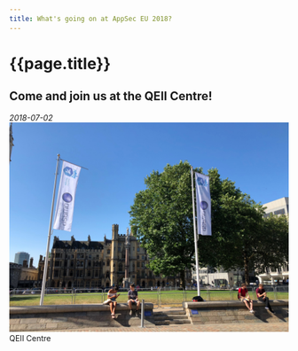 ```yaml
---
title: What's going on at AppSec EU 2018?
---
```


# {{page.title}}

## Come and join us at the QEII Centre!
<i>2018-07-02</i>
<br>
<img src="/assets/images/live_venue1.JPG">QEII Centre</img>
